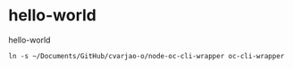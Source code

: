 # hello-world
hello-world


```
ln -s ~/Documents/GitHub/cvarjao-o/node-oc-cli-wrapper oc-cli-wrapper

```